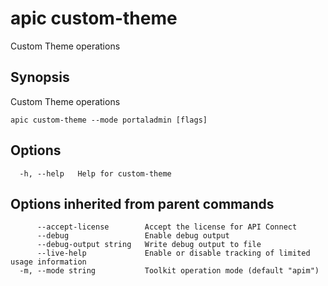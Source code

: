 # apic custom-theme

Custom Theme operations

## Synopsis

Custom Theme operations

```
apic custom-theme --mode portaladmin [flags]
```

## Options

```
  -h, --help   Help for custom-theme
```

## Options inherited from parent commands

```
      --accept-license        Accept the license for API Connect
      --debug                 Enable debug output
      --debug-output string   Write debug output to file
      --live-help             Enable or disable tracking of limited usage information
  -m, --mode string           Toolkit operation mode (default "apim")
```
